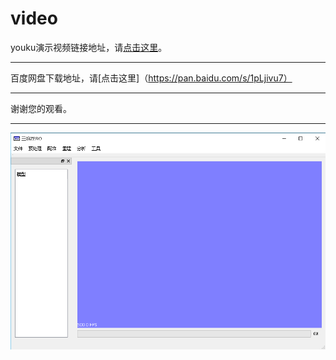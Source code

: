 # video

youku演示视频链接地址，请[点击这里](http://v.youku.com/v_show/id_XMTg3NjQxNjk1Mg==.html
)。
******
百度网盘下载地址，请[点击这里]（https://pan.baidu.com/s/1pLjivu7）
******
谢谢您的观看。
*******
![](https://github.com/bozhicheng91/pictures/blob/master/zero/zero-picture.png?raw=true)
